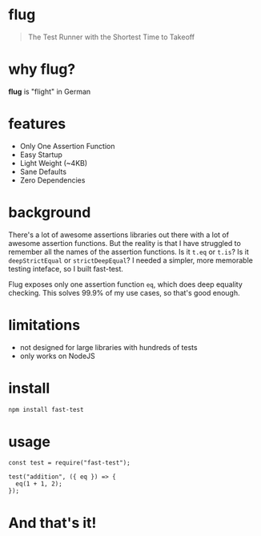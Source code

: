 # flug
> The Test Runner with the Shortest Time to Takeoff

# why flug?
**flug** is "flight" in German

# features
- Only One Assertion Function
- Easy Startup
- Light Weight (~4KB)
- Sane Defaults
- Zero Dependencies

# background
There's a lot of awesome assertions libraries out there with a lot of awesome assertion functions.  But the reality is that I have struggled to remember all the names of the assertion functions.  Is it `t.eq` or `t.is`?  Is it `deepStrictEqual` or `strictDeepEqual`?  I needed a simpler, more memorable testing inteface, so I built fast-test.

Flug exposes only one assertion function `eq`, which does deep equality checking.  This solves 99.9% of my use cases, so that's good enough.

# limitations
- not designed for large libraries with hundreds of tests
- only works on NodeJS

# install
```bash
npm install fast-test
```

# usage
```
const test = require("fast-test");

test("addition", ({ eq }) => {
  eq(1 + 1, 2);
});
```

# And that's it!
